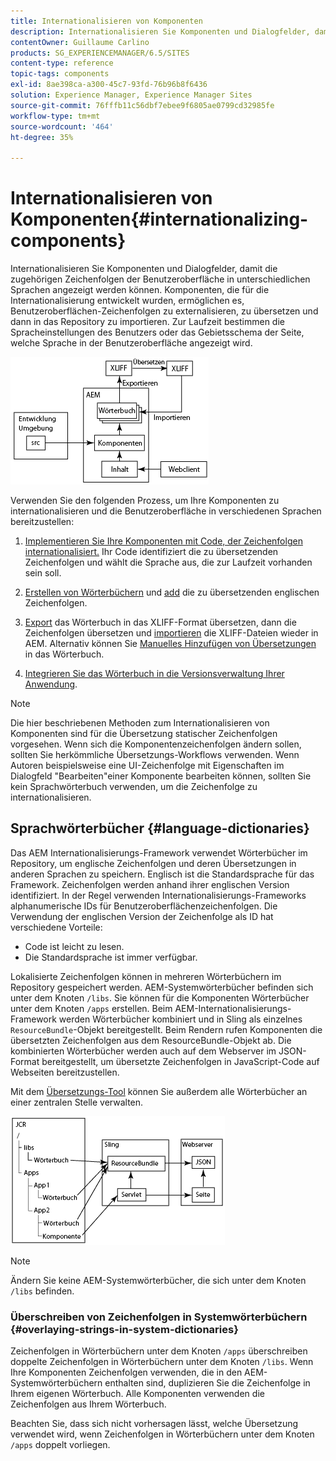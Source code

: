 ```yaml
---
title: Internationalisieren von Komponenten
description: Internationalisieren Sie Komponenten und Dialogfelder, damit die zugehörigen Zeichenfolgen ihrer Benutzeroberflächen in unterschiedlichen Sprachen angezeigt werden können
contentOwner: Guillaume Carlino
products: SG_EXPERIENCEMANAGER/6.5/SITES
content-type: reference
topic-tags: components
exl-id: 8ae398ca-a300-45c7-93fd-76b96b8f6436
solution: Experience Manager, Experience Manager Sites
source-git-commit: 76fffb11c56dbf7ebee9f6805ae0799cd32985fe
workflow-type: tm+mt
source-wordcount: '464'
ht-degree: 35%

---
```


# Internationalisieren von Komponenten{#internationalizing-components}

Internationalisieren Sie Komponenten und Dialogfelder, damit die zugehörigen Zeichenfolgen der Benutzeroberfläche in unterschiedlichen Sprachen angezeigt werden können. Komponenten, die für die Internationalisierung entwickelt wurden, ermöglichen es, Benutzeroberflächen-Zeichenfolgen zu externalisieren, zu übersetzen und dann in das Repository zu importieren. Zur Laufzeit bestimmen die Spracheinstellungen des Benutzers oder das Gebietsschema der Seite, welche Sprache in der Benutzeroberfläche angezeigt wird.

![chlimage_1-9](assets/chlimage_1-9a.png)

Verwenden Sie den folgenden Prozess, um Ihre Komponenten zu internationalisieren und die Benutzeroberfläche in verschiedenen Sprachen bereitzustellen:

1. [Implementieren Sie Ihre Komponenten mit Code, der Zeichenfolgen internationalisiert.](/help/sites-developing/i18n-dev.md) Ihr Code identifiziert die zu übersetzenden Zeichenfolgen und wählt die Sprache aus, die zur Laufzeit vorhanden sein soll.
1. [Erstellen von Wörterbüchern](/help/sites-developing/i18n-translator.md#creating-a-dictionary) und [add](/help/sites-developing/i18n-translator.md#adding-changing-and-removing-strings) die zu übersetzenden englischen Zeichenfolgen.

1. [Export](/help/sites-developing/i18n-translator.md#exporting-a-dictionary) das Wörterbuch in das XLIFF-Format übersetzen, dann die Zeichenfolgen übersetzen und [importieren](/help/sites-developing/i18n-translator.md#importing-a-dictionary) die XLIFF-Dateien wieder in AEM. Alternativ können Sie [Manuelles Hinzufügen von Übersetzungen](/help/sites-developing/i18n-translator.md#editing-translated-strings) in das Wörterbuch.

1. [Integrieren Sie das Wörterbuch in die Versionsverwaltung Ihrer Anwendung](/help/sites-developing/i18n-translator.md#publishing-dictionaries).

>[!NOTE]
>
>Die hier beschriebenen Methoden zum Internationalisieren von Komponenten sind für die Übersetzung statischer Zeichenfolgen vorgesehen. Wenn sich die Komponentenzeichenfolgen ändern sollen, sollten Sie herkömmliche Übersetzungs-Workflows verwenden. Wenn Autoren beispielsweise eine UI-Zeichenfolge mit Eigenschaften im Dialogfeld &quot;Bearbeiten&quot;einer Komponente bearbeiten können, sollten Sie kein Sprachwörterbuch verwenden, um die Zeichenfolge zu internationalisieren.

## Sprachwörterbücher {#language-dictionaries}

Das AEM Internationalisierungs-Framework verwendet Wörterbücher im Repository, um englische Zeichenfolgen und deren Übersetzungen in anderen Sprachen zu speichern. Englisch ist die Standardsprache für das Framework. Zeichenfolgen werden anhand ihrer englischen Version identifiziert. In der Regel verwenden Internationalisierungs-Frameworks alphanumerische IDs für Benutzeroberflächenzeichenfolgen. Die Verwendung der englischen Version der Zeichenfolge als ID hat verschiedene Vorteile:

* Code ist leicht zu lesen.
* Die Standardsprache ist immer verfügbar.

Lokalisierte Zeichenfolgen können in mehreren Wörterbüchern im Repository gespeichert werden. AEM-Systemwörterbücher befinden sich unter dem Knoten `/libs`. Sie können für die Komponenten Wörterbücher unter dem Knoten `/apps` erstellen. Beim AEM-Internationalisierungs-Framework werden Wörterbücher kombiniert und in Sling als einzelnes `ResourceBundle`-Objekt bereitgestellt. Beim Rendern rufen Komponenten die übersetzten Zeichenfolgen aus dem ResourceBundle-Objekt ab. Die kombinierten Wörterbücher werden auch auf dem Webserver im JSON-Format bereitgestellt, um übersetzte Zeichenfolgen in JavaScript-Code auf Webseiten bereitzustellen.

Mit dem [Übersetzungs-Tool](/help/sites-developing/i18n-translator.md) können Sie außerdem alle Wörterbücher an einer zentralen Stelle verwalten.

![chlimage_1-10](assets/chlimage_1-10a.png)

>[!NOTE]
>
>Ändern Sie keine AEM-Systemwörterbücher, die sich unter dem Knoten `/libs` befinden.

### Überschreiben von Zeichenfolgen in Systemwörterbüchern {#overlaying-strings-in-system-dictionaries}

Zeichenfolgen in Wörterbüchern unter dem Knoten `/apps` überschreiben doppelte Zeichenfolgen in Wörterbüchern unter dem Knoten `/libs`. Wenn Ihre Komponenten Zeichenfolgen verwenden, die in den AEM-Systemwörterbüchern enthalten sind, duplizieren Sie die Zeichenfolge in Ihrem eigenen Wörterbuch. Alle Komponenten verwenden die Zeichenfolgen aus Ihrem Wörterbuch.

Beachten Sie, dass sich nicht vorhersagen lässt, welche Übersetzung verwendet wird, wenn Zeichenfolgen in Wörterbüchern unter dem Knoten `/apps` doppelt vorliegen.
